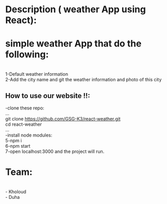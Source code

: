 
# Description ( weather App using React):

  

# simple weather App that do the following:
<br> 1-Default weather information
<br> 2-Add the city name and git the weather information and photo of this city 


 ## How to use our website !!:
 -clone these repo:
 <br> ...
 <br> git clone https://github.com/GSG-K3/react-weather.git
 <br> cd react-weather
 <br> ...
 <br> -install node modules:
 <br> 5-npm i
 <br> 6-npm start
 <br> 7-open localhost:3000 and the project will run.


# Team:
 <br> - Kholoud
<br> - Duha  
